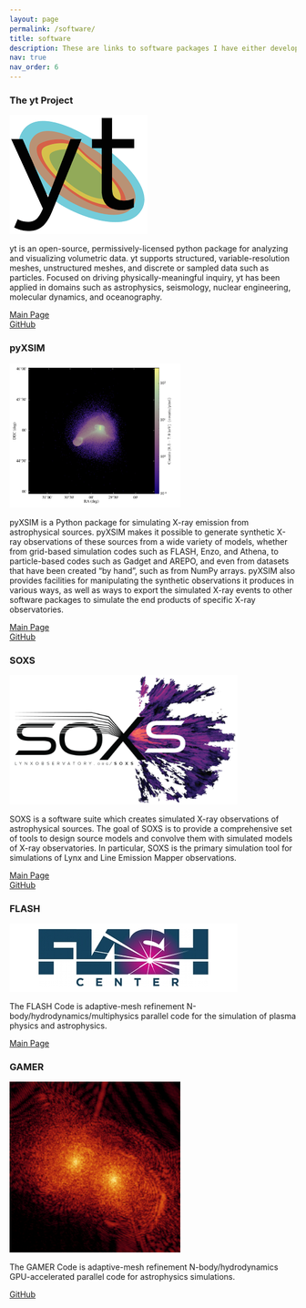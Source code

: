 ```yaml
---
layout: page
permalink: /software/
title: software
description: These are links to software packages I have either developed myself, or contributed significantly to.
nav: true
nav_order: 6
---
```


### The yt Project

<img src="../assets/img/yt_logo.png" alt="yt logo" />

yt is an open-source, permissively-licensed python package for analyzing and visualizing volumetric data. yt supports structured, variable-resolution meshes, unstructured meshes, and discrete or sampled data such as particles. Focused on driving physically-meaningful inquiry, yt has been applied in domains such as astrophysics, seismology, nuclear engineering, molecular dynamics, and oceanography. 

[Main Page](https://yt-project.org)  
[GitHub](https://github.com/yt-project/yt)

### pyXSIM

<img src="../assets/img/cluster_merger_events.png" alt="cluster merger events" width=300 />

pyXSIM is a Python package for simulating X-ray emission from astrophysical sources. pyXSIM makes it possible to generate synthetic X-ray observations of these sources from a wide variety of models, whether from grid-based simulation codes such as FLASH, Enzo, and Athena, to particle-based codes such as Gadget and AREPO, and even from datasets that have been created “by hand”, such as from NumPy arrays. pyXSIM also provides facilities for manipulating the synthetic observations it produces in various ways, as well as ways to export the simulated X-ray events to other software packages to simulate the end products of specific X-ray observatories.

[Main Page](https://hea-www.cfa.harvard.edu/~jzuhone/pyxsim)  
[GitHub](https://github.com/jzuhone/pyxsim)

### SOXS

<img src="../assets/img/SOXS_Wordmark.png" alt="SOXS logo" width=400 />

SOXS is a software suite which creates simulated X-ray observations of astrophysical sources. The goal of SOXS is to provide a comprehensive set of tools to design source models and convolve them with simulated models of X-ray observatories. In particular, SOXS is the primary simulation tool for simulations of Lynx and Line Emission Mapper observations.

[Main Page](https://hea-www.cfa.harvard.edu/soxs)  
[GitHub](https://github.com/lynx-x-ray-observatory/soxs)

### FLASH

<img src="../assets/img/FLASH.jpg" alt="FLASH logo" width=400 />

The FLASH Code is adaptive-mesh refinement N-body/hydrodynamics/multiphysics parallel code for the simulation of plasma physics and astrophysics.

[Main Page](https://flash.rochester.edu)

### GAMER

<img src="../assets/img/GAMER.png" alt="GAMER logo" width=300 />

The GAMER Code is adaptive-mesh refinement N-body/hydrodynamics GPU-accelerated parallel code for astrophysics simulations.

[GitHub](https://github.com/gamer-project/gamer)

